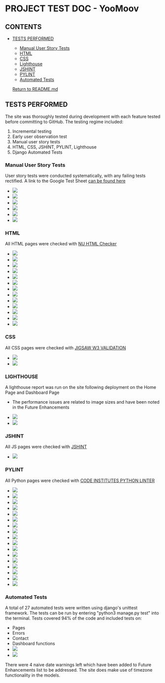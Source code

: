 # PROJECT TEST DOC - YooMoov

## CONTENTS
* [TESTS PERFORMED](#tests-performed)
  * [Manual User Story Tests](#manual-user-story-tests)
  * [HTML](#html)
  * [CSS](#css)
  * [Lighthouse](#lighthouse)
  * [JSHINT](#jshint)
  * [PYLINT](#pylint)
  * [Automated Tests](#automated-tests)

  [Return to README.md](https://github.com/rstan-dev/pp4-yoomoov/blob/main/README.md)


## TESTS PERFORMED
  The site was thoroughly tested during development with each feature tested before committing to GitHub.  The testing regime included:
  1. Incremental testing
  2. Early user observation test
  3. Manual user story tests
  4. HTML, CSS, JSHINT, PYLINT, Lighthouse
  5. Django Automated Tests

  ### Manual User Story Tests
  User story tests were conducted systematically, with any failing tests rectified.  A link to the Google Test Sheet [can be found here](https://docs.google.com/spreadsheets/d/1qAa4tR_dnJwZkhPTGCNh35P1FVwFQc9NjnrO-5prhpI/edit#gid=0)
  - <img src="https://github.com/rstan-dev/pp4-yoomoov/blob/main/documentation/testing/user_test_manual_1.png">
  - <img src="https://github.com/rstan-dev/pp4-yoomoov/blob/main/documentation/testing/user_test_manual_2.png">
  - <img src="https://github.com/rstan-dev/pp4-yoomoov/blob/main/documentation/testing/user_test_manual_3.png">
  - <img src="https://github.com/rstan-dev/pp4-yoomoov/blob/main/documentation/testing/user_test_manual_4.png">
  - <img src="https://github.com/rstan-dev/pp4-yoomoov/blob/main/documentation/testing/user_test_manual_5.png">
  - <img src="https://github.com/rstan-dev/pp4-yoomoov/blob/main//documentation/testing/email_notifications_sent_recevied.png">

  ### HTML
  All HTML pages were checked with [NU HTML Checker](https://validator.w3.org/nu/)
  - <img src="https://github.com/rstan-dev/pp4-yoomoov/blob/main/documentation/testing/html_results_index.png">
  - <img src="https://github.com/rstan-dev/pp4-yoomoov/blob/main/documentation/testing/html_results_services.png">
  - <img src="https://github.com/rstan-dev/pp4-yoomoov/blob/main/documentation/testing/html_results_all_vans.png">
  - <img src="https://github.com/rstan-dev/pp4-yoomoov/blob/main/documentation/testing/html_results_van_filter.png">
  - <img src="https://github.com/rstan-dev/pp4-yoomoov/blob/main/documentation/testing/html_results_van_detail.png">
  - <img src="https://github.com/rstan-dev/pp4-yoomoov/blob/main/documentation/testing/html_results_dashboard.png">
  - <img src="https://github.com/rstan-dev/pp4-yoomoov/blob/main/documentation/testing/html_results_edit_booking.png">
  - <img src="https://github.com/rstan-dev/pp4-yoomoov/blob/main/documentation/testing/html_results_contact.png">
  - <img src="https://github.com/rstan-dev/pp4-yoomoov/blob/main/documentation/testing/html_results_delete_booking.png">
  - <img src="https://github.com/rstan-dev/pp4-yoomoov/blob/main/documentation/testing/html_results_leave_feedback.png">
  - <img src="https://github.com/rstan-dev/pp4-yoomoov/blob/main/documentation/testing/html_results_sign_up.png">
  - <img src="https://github.com/rstan-dev/pp4-yoomoov/blob/main/documentation/testing/html_results_login.png">
  - <img src="https://github.com/rstan-dev/pp4-yoomoov/blob/main/documentation/testing/html_results_on_screen_messages.png">

  ### CSS
  All CSS pages were checked with [JIGSAW W3 VALIDATION](https://jigsaw.w3.org/css-validator/)
   - <img src="https://github.com/rstan-dev/pp4-yoomoov/blob/main/documentation/testing/w3c_admin_css_results.png">
   - <img src="https://github.com/rstan-dev/pp4-yoomoov/blob/main/documentation/testing/w3c_style_css_results.png">

  ### LIGHTHOUSE
  A lighthouse report was run on the site following deployment on the Home Page and Dashboard Page
  * The performance issues are related to image sizes and have been noted in the Future Enhancements
  - <img src="https://github.com/rstan-dev/pp4-yoomoov/blob/main/documentation/testing/lighthouse_home.png">
  - <img src="https://github.com/rstan-dev/pp4-yoomoov/blob/main/documentation/testing/lighthouse_dashboard.png">

  ### JSHINT
  All JS pages were checked with [JSHINT](https://jshint.com/)
  - <img src="https://github.com/rstan-dev/pp4-yoomoov/blob/main/documentation/testing/jshint_results.png">

  ### PYLINT
  All Python pages were checked with [CODE INSTITUTES PYTHON LINTER](https://pep8ci.herokuapp.com/)
  - <img src="https://github.com/rstan-dev/pp4-yoomoov/blob/main/documentation/testing/pylint_results_admin.png">
  - <img src="https://github.com/rstan-dev/pp4-yoomoov/blob/main/documentation/testing/pylint_results_apps.png">
  - <img src="https://github.com/rstan-dev/pp4-yoomoov/blob/main/documentation/testing/pylint_results_choices.png">
  - <img src="https://github.com/rstan-dev/pp4-yoomoov/blob/main/documentation/testing/pylint_results_context_processors.png">
  - <img src="https://github.com/rstan-dev/pp4-yoomoov/blob/main/documentation/testing/pylint_results_forms.png">
  - <img src="https://github.com/rstan-dev/pp4-yoomoov/blob/main/documentation/testing/pylint_results_models.png">
  - <img src="https://github.com/rstan-dev/pp4-yoomoov/blob/main/documentation/testing/pylint_results_project_urls.png">
  - <img src="https://github.com/rstan-dev/pp4-yoomoov/blob/main/documentation/testing/pylint_results_urls.png">
  - <img src="https://github.com/rstan-dev/pp4-yoomoov/blob/main/documentation/testing/pylint_results_views.png">
  - <img src="https://github.com/rstan-dev/pp4-yoomoov/blob/main/documentation/testing/pylint_test_contact.png">
  - <img src="https://github.com/rstan-dev/pp4-yoomoov/blob/main/documentation/testing/pylint_test_dashboard.png">
  - <img src="https://github.com/rstan-dev/pp4-yoomoov/blob/main/documentation/testing/pylint_test_errors.png">
  - <img src="https://github.com/rstan-dev/pp4-yoomoov/blob/main/documentation/testing/pylint_test_pages.png">
  - <img src="https://github.com/rstan-dev/pp4-yoomoov/blob/main/documentation/testing/pylint_contact_urls.png">
  - <img src="https://github.com/rstan-dev/pp4-yoomoov/blob/main/documentation/testing/pylint_contact_views.png">
  - <img src="https://github.com/rstan-dev/pp4-yoomoov/blob/main/documentation/testing/pylint_pages_urls.png">
  - <img src="https://github.com/rstan-dev/pp4-yoomoov/blob/main/documentation/testing/pylint_pages_views.png">

  ### Automated Tests
  A total of 27 automated tests were written using django's unittest framework.
  The tests can be run by entering "python3 manage.py test" into the terminal.
  Tests covered 94% of the code and included tests on:
  - Pages
  - Errors
  - Contact
  - Dashboard functions
  - <img src="https://github.com/rstan-dev/pp4-yoomoov/blob/main/documentation/testing/unittest_coverage_report.png">
  - <img src="https://github.com/rstan-dev/pp4-yoomoov/blob/main/documentation/testing/unittest_results_with_warnings.png">

  There were 4 naive date warnings left which have been added to Future Enhancements list to be addressed.
  The site does make use of timezone functionality in the models.





